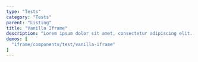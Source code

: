 ```yaml
---
type: "Tests"
category: "Tests"
parent: "Listing"
title: "Vanilla Iframe"
description: "Lorem ipsum dolor sit amet, consectetur adipiscing elit. Nunc tempus laoreet leo sit amet iaculis."
demos: [
  "iframe/components/test/vanilla-iframe"
]
---
```


